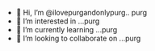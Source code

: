 - 👋 Hi, I’m @ilovepurgandonlypurg.. purg
- 👀 I’m interested in ...purg
- 🌱 I’m currently learning ...purg
- 💞️ I’m looking to collaborate on ...purg

